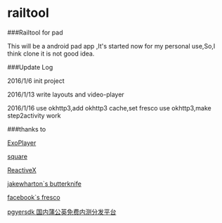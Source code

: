 # railtool
###Railtool for pad

This will be a android pad app ,It's started now for my personal use,So,I think clone it is not good idea.






###Update Log

2016/1/6 init project  

2016/1/13 write layouts and video-player

2016/1/16 use okhttp3,add okhttp3 cache,set fresco use okhttp3,make step2activity work




###thanks to 

[ExoPlayer](https://github.com/google/ExoPlayer)

[square](https://github.com/square)

[ReactiveX](https://github.com/ReactiveX)

[jakewharton`s butterknife](https://github.com/JakeWharton/butterknife)

[facebook`s fresco](https://github.com/facebook/fresco)

[pgyersdk 国内蒲公英免费内测分发平台](http://www.pgyer.com/)
